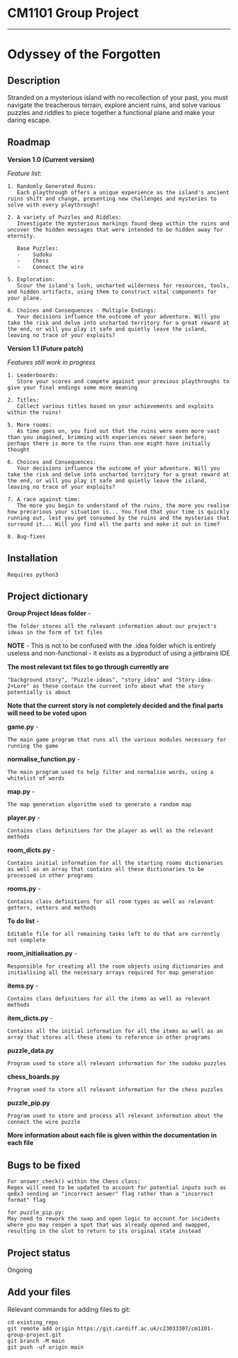 # CM1101 Group Project
***

# Odyssey of the Forgotten

## Description
Stranded on a mysterious island with no recollection of your past, you must navigate the treacherous terrain, explore ancient ruins, and solve various puzzles and riddles to piece together a functional plane and make your daring escape.

## Roadmap
**Version 1.0 (Current version)**

*Feature list:*
```
1. Randomly Generated Ruins: 
   Each playthrough offers a unique experience as the island's ancient ruins shift and change, presenting new challenges and mysteries to solve with every playthrough!

2. A variety of Puzzles and Riddles: 
   Investigate the mysterious markings found deep within the ruins and uncover the hidden messages that were intended to be hidden away for eternity.
   
   Base Puzzles:
   -    Sudoku
   -    Chess
   -    Connect the wire

5. Exploration: 
   Scour the island's lush, uncharted wilderness for resources, tools, and hidden artifacts, using them to construct vital components for your plane.

6. Choices and Consequences - Multiple Endings:
   Your decisions influence the outcome of your adventure. Will you take the risk and delve into uncharted territory for a great reward at the end, or will you play it safe and quietly leave the island, leaving no trace of your exploits?
```

**Version 1.1 (Future patch)**

*Features still work in progress*
```
1. Leaderboards: 
   Store your scores and compete against your previous playthroughs to give your final endings some more meaning
   
2. Titles: 
   Collect various titles based on your achievements and exploits within the ruins!

5. More rooms:
   As time goes on, you find out that the ruins were even more vast than you imagined, brimming with experiences never seen before; perhaps there is more to the ruins than one might have initially thought

6. Choices and Consequences:
   Your decisions influence the outcome of your adventure. Will you take the risk and delve into uncharted territory for a great reward at the end, or will you play it safe and quietly leave the island, leaving no trace of your exploits?

7. A race against time:
   The more you begin to understand of the ruins, the more you realise how precarious your situation is... You find that your time is quickly running out, lest you get consumed by the ruins and the mysteries that surround it... Will you find all the parts and make it out in time?
   
8. Bug-fixes
```

## Installation
```
Requires python3
```

## Project dictionary
**Group Project Ideas folder** - 
```
The folder stores all the relevant information about our project's ideas in the form of txt files
```

**NOTE** -
This is not to be confused with the .idea folder which is entirely useless and non-functional - it exists as a byproduct of using a jetbrains IDE

**The most relevant txt files to go through currently are**
```
"background story", "Puzzle-ideas", "story_idea" and "Story-idea-2+Lore" as these contain the current info about what the story potentially is about
```

**Note that the current story is not completely decided and the final parts will need to be voted upon**

**game.py** -
```
The main game program that runs all the various modules necessary for running the game
```

**normalise_function.py** -
```
The main program used to help filter and normalise words, using a whitelist of words
```

**map.py** -
```
The map generation algorithm used to generate a random map
```

**player.py** -
```
Contains class definitions for the player as well as the relevant methods
```

**room_dicts.py** - 
```
Contains initial information for all the starting rooms dictionaries as well as an array that contains all these dictionaries to be processed in other programs
```

**rooms.py** - 
```
Contains class definitions for all room types as well as relevant getters, setters and methods
```

**To do list** - 
```
Editable file for all remaining tasks left to do that are currently not complete
```

**room_initialisation.py** - 
```
Responsible for creating all the room objects using dictionaries and initialising all the necessary arrays required for map generation
```

**items.py** -
```
Contains class definitions for all the items as well as relevant methods
```

**item_dicts.py** -
```
Contains all the initial information for all the items as well as an array that stores all these items to reference in other programs
```

**puzzle_data.py**
```
Program used to store all relevant information for the sudoku puzzles
```

**chess_boards.py**
```
Program used to store all relevant information for the chess puzzles
```

**puzzle_pip.py**
```
Program used to store and process all relevant information about the connect the wire puzzle
```

**More information about each file is given within the documentation in each file**

## Bugs to be fixed
```
For answer_check() within the Chess class:
Regex will need to be updated to account for potential inputs such as qe8x3 sending an "incorrect answer" flag rather than a "incorrect format" flag

for puzzle_pip.py:
May need to rework the swap and open logic to account for incidents where you may reopen a spot that was already opened and swapped, resulting in the slot to return to its original state instead
```

## Project status
Ongoing

## Add your files
Relevant commands for adding files to git:
```
cd existing_repo
git remote add origin https://git.cardiff.ac.uk/c23033307/cm1101-group-project.git
git branch -M main
git push -uf origin main
```
